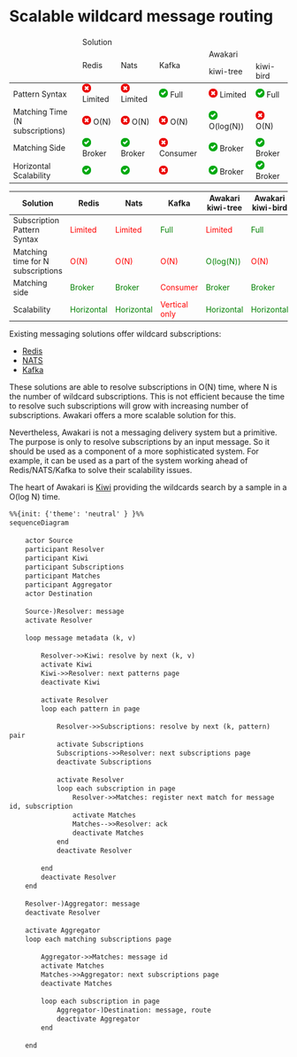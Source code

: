 # Scalable wildcard message routing

<table>
    <thead>
        <tr>
            <td></td>
            <td colspan="5">Solution</td>
        </tr>
        <tr>
            <td rowspan="2"></td>
            <td rowspan="2">Redis</td>
            <td rowspan="2">Nats</td>
            <td rowspan="2">Kafka</td>
            <td colspan="2">Awakari</td>
        </tr>
        <tr>
            <td>kiwi-tree</td>
            <td>kiwi-bird</td>
        </tr>
    </thead>
    <tbody>
        <tr>
            <td>Pattern Syntax</td>
            <td><img width="16px" src="icon-no.svg"/> Limited</td>
            <td><img width="16px" src="icon-no.svg"/> Limited</td>
            <td><img width="16px" src="icon-yes.svg"/> Full</td>
            <td><img width="16px" src="icon-no.svg"/> Limited</td>
            <td><img width="16px" src="icon-yes.svg"/></img> Full</td>
        </tr>
        <tr>
            <td>Matching Time<br/>(N subscriptions)</td>
            <td><img width="16px" src="icon-no.svg"/> O(N)</td>
            <td><img width="16px" src="icon-no.svg"/> O(N)</td>
            <td><img width="16px" src="icon-no.svg"/> O(N)</td>
            <td><img width="16px" src="icon-yes.svg"/> O(log(N))</td>
            <td><img width="16px" src="icon-no.svg"/> O(N)</td>
        </tr>
        <tr>
            <td>Matching Side</td>
            <td><img width="16px" src="icon-yes.svg"/> Broker</td>
            <td><img width="16px" src="icon-yes.svg"/> Broker</td>
            <td><img width="16px" src="icon-no.svg"/> Consumer</td>
            <td><img width="16px" src="icon-yes.svg"/> Broker</td>
            <td><img width="16px" src="icon-yes.svg"/> Broker</td>
        </tr>
        <tr>
            <td>Horizontal Scalability</td>
            <td><img width="16px" src="icon-yes.svg"/></td>
            <td><img width="16px" src="icon-yes.svg"/></td>
            <td><img width="16px" src="icon-no.svg"/></td>
            <td><img width="16px" src="icon-yes.svg"/> Broker</td>
            <td><img width="16px" src="icon-yes.svg"/> Broker</td>
        </tr>
    </tbody>
</table>

| Solution                          | Redis                                       | Nats                                        | Kafka                                        | Awakari<br>kiwi-tree                        | Awakari<br/>kiwi-bird                       |
|-----------------------------------|---------------------------------------------|---------------------------------------------|----------------------------------------------|---------------------------------------------|---------------------------------------------|
| Subscription Pattern Syntax       | <span style="color:red">Limited</span>      | <span style="color:red">Limited</span>      | <span style="color:green">Full</span>        | <span style="color:red">Limited</span>      | <span style="color:green">Full</span>       |
| Matching time for N subscriptions | <span style="color:red">O(N)</span>         | <span style="color:red">O(N)</span>         | <span style="color:red">O(N)</span>          | <span style="color:green">O(log(N))</span>  | <span style="color:red">O(N)</span>         |
| Matching side                     | <span style="color:green">Broker</span>     | <span style="color:green">Broker</span>     | <span style="color:red">Consumer</span>      | <span style="color:green">Broker</span>     | <span style="color:green">Broker</span>     |
| Scalability                       | <span style="color:green">Horizontal</span> | <span style="color:green">Horizontal</span> | <span style="color:red">Vertical only</span> | <span style="color:green">Horizontal</span> | <span style="color:green">Horizontal</span> |

Existing messaging solutions offer wildcard subscriptions:
* [Redis](https://redis.io/commands/psubscribe/)
* [NATS](https://docs.nats.io/nats-concepts/subjects#wildcards)
* [Kafka](https://kafka.apache.org/32/javadoc/org/apache/kafka/clients/consumer/KafkaConsumer.html#subscribe(java.util.regex.Pattern,org.apache.kafka.clients.consumer.ConsumerRebalanceListener))

These solutions are able to resolve subscriptions in O(N) time, where N is the number of wildcard subscriptions.
This is not efficient because the time to resolve such subscriptions will grow with increasing number of subscriptions.
Awakari offers a more scalable solution for this.

Nevertheless, Awakari is not a messaging delivery system but a primitive.
The purpose is only to resolve subscriptions by an input message.
So it should be used as a component of a more sophisticated system.
For example, it can be used as a part of the system working ahead of Redis/NATS/Kafka to solve their scalability issues.

The heart of Awakari is [Kiwi](https://github.com/awakari/kiwi) providing the wildcards search by a sample in a O(log N)
time. 

```mermaid
%%{init: {'theme': 'neutral' } }%%
sequenceDiagram

    actor Source
    participant Resolver
    participant Kiwi
    participant Subscriptions
    participant Matches
    participant Aggregator
    actor Destination

    Source-)Resolver: message
    activate Resolver
    
    loop message metadata (k, v)
    
        Resolver->>Kiwi: resolve by next (k, v)
        activate Kiwi
        Kiwi->>Resolver: next patterns page
        deactivate Kiwi
        
        activate Resolver
        loop each pattern in page
            
            Resolver->>Subscriptions: resolve by next (k, pattern) pair
            activate Subscriptions
            Subscriptions->>Resolver: next subscriptions page
            deactivate Subscriptions
            
            activate Resolver
            loop each subscription in page
                Resolver->>Matches: register next match for message id, subscription
                activate Matches
                Matches-->>Resolver: ack
                deactivate Matches
            end
            deactivate Resolver
            
        end
        deactivate Resolver
    end
        
    Resolver-)Aggregator: message
    deactivate Resolver

    activate Aggregator
    loop each matching subscriptions page
        
        Aggregator->>Matches: message id
        activate Matches
        Matches->>Aggregator: next subscriptions page
        deactivate Matches
        
        loop each subscription in page
            Aggregator-)Destination: message, route
            deactivate Aggregator
        end
        
    end
```